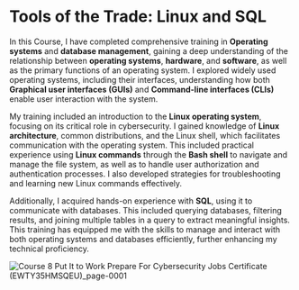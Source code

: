 #  Tools of the Trade: Linux and SQL

In this Course, I have completed comprehensive training in **Operating systems** and **database management**, gaining a deep understanding of the relationship between **operating systems**, **hardware**, and **software**, as well as the primary functions of an operating system. I explored widely used operating systems, including their interfaces, understanding how both **Graphical user interfaces (GUIs)** and **Command-line interfaces (CLIs)** enable user interaction with the system.

My training included an introduction to the **Linux operating system**, focusing on its critical role in cybersecurity. I gained knowledge of **Linux architecture**, common distributions, and the Linux shell, which facilitates communication with the operating system. This included practical experience using **Linux commands** through the **Bash shell** to navigate and manage the file system, as well as to handle user authorization and authentication processes. I also developed strategies for troubleshooting and learning new Linux commands effectively.

Additionally, I acquired hands-on experience with **SQL**, using it to communicate with databases. This included querying databases, filtering results, and joining multiple tables in a query to extract meaningful insights. This training has equipped me with the skills to manage and interact with both operating systems and databases efficiently, further enhancing my technical proficiency.

![Course 8  Put It to Work Prepare For Cybersecurity Jobs Certificate (EWTY35HMSQEU)_page-0001](https://github.com/user-attachments/assets/ef5960ac-211e-402f-abcf-119b4e2795a5)

